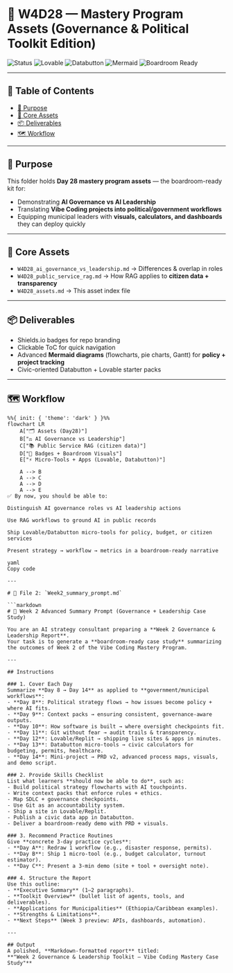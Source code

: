 # 🎨 W4D28 — Mastery Program Assets (Governance & Political Toolkit Edition)

![Status](https://img.shields.io/badge/Day-28-blueviolet?style=for-the-badge)
![Lovable](https://img.shields.io/badge/Lovable-App_Builder-green?style=for-the-badge)
![Databutton](https://img.shields.io/badge/Databutton-Micro_Tools-orange?style=for-the-badge)
![Mermaid](https://img.shields.io/badge/Mermaid-Workflows-blue?style=for-the-badge)
![Boardroom Ready](https://img.shields.io/badge/Output-Boardroom_Ready-purple?style=for-the-badge)

---

## 📑 Table of Contents
- [🎯 Purpose](#-purpose)
- [📂 Core Assets](#-core-assets)
- [📦 Deliverables](#-deliverables)
- [🗺 Workflow](#-workflow)

---

## 🎯 Purpose
This folder holds **Day 28 mastery program assets** — the boardroom-ready kit for:
- Demonstrating **AI Governance vs AI Leadership**  
- Translating **Vibe Coding projects into political/government workflows**  
- Equipping municipal leaders with **visuals, calculators, and dashboards** they can deploy quickly  

---

## 📂 Core Assets
- `W4D28_ai_governance_vs_leadership.md` → Differences & overlap in roles  
- `W4D28_public_service_rag.md` → How RAG applies to **citizen data + transparency**  
- `W4D28_assets.md` → This asset index file  

---

## 📦 Deliverables
- Shields.io badges for repo branding  
- Clickable ToC for quick navigation  
- Advanced **Mermaid diagrams** (flowcharts, pie charts, Gantt) for **policy + project tracking**  
- Civic-oriented Databutton + Lovable starter packs  

---

## 🗺 Workflow

```mermaid
%%{ init: { 'theme': 'dark' } }%%
flowchart LR
    A["🗂 Assets (Day28)"]
    B["⚖️ AI Governance vs Leadership"]
    C["📚 Public Service RAG (citizen data)"]
    D["🎨 Badges + Boardroom Visuals"]
    E["⚡ Micro-Tools + Apps (Lovable, Databutton)"]

    A --> B
    A --> C
    A --> D
    A --> E
✅ By now, you should be able to:

Distinguish AI governance roles vs AI leadership actions

Use RAG workflows to ground AI in public records

Ship Lovable/Databutton micro-tools for policy, budget, or citizen services

Present strategy → workflow → metrics in a boardroom-ready narrative

yaml
Copy code

---

# 📂 File 2: `Week2_summary_prompt.md`

```markdown
# 📝 Week 2 Advanced Summary Prompt (Governance + Leadership Case Study)

You are an AI strategy consultant preparing a **Week 2 Governance & Leadership Report**.  
Your task is to generate a **boardroom-ready case study** summarizing the outcomes of Week 2 of the Vibe Coding Mastery Program.

---

## Instructions

### 1. Cover Each Day
Summarize **Day 8 → Day 14** as applied to **government/municipal workflows**:
- **Day 8**: Political strategy flows → how issues become policy + where AI fits.  
- **Day 9**: Context packs → ensuring consistent, governance-aware outputs.  
- **Day 10**: How software is built → where oversight checkpoints fit.  
- **Day 11**: Git without fear → audit trails & transparency.  
- **Day 12**: Lovable/Replit → shipping live sites & apps in minutes.  
- **Day 13**: Databutton micro-tools → civic calculators for budgeting, permits, healthcare.  
- **Day 14**: Mini-project → PRD v2, advanced process maps, visuals, and demo script.  

### 2. Provide Skills Checklist
List what learners **should now be able to do**, such as:
- Build political strategy flowcharts with AI touchpoints.  
- Write context packs that enforce rules + ethics.  
- Map SDLC + governance checkpoints.  
- Use Git as an accountability system.  
- Ship a site in Lovable/Replit.  
- Publish a civic data app in Databutton.  
- Deliver a boardroom-ready demo with PRD + visuals.  

### 3. Recommend Practice Routines
Give **concrete 3-day practice cycles**:
- **Day A**: Redraw 1 workflow (e.g., disaster response, permits).  
- **Day B**: Ship 1 micro-tool (e.g., budget calculator, turnout estimator).  
- **Day C**: Present a 3-min demo (site + tool + oversight note).  

### 4. Structure the Report
Use this outline:
- **Executive Summary** (1–2 paragraphs).  
- **Toolkit Overview** (bullet list of agents, tools, and deliverables).  
- **Applications for Municipalities** (Ethiopia/Caribbean examples).  
- **Strengths & Limitations**.  
- **Next Steps** (Week 3 preview: APIs, dashboards, automation).  

---

## Output
A polished, **Markdown-formatted report** titled:  
**"Week 2 Governance & Leadership Toolkit — Vibe Coding Mastery Case Study"**
